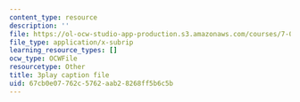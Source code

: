 ```yaml
---
content_type: resource
description: ''
file: https://ol-ocw-studio-app-production.s3.amazonaws.com/courses/7-01sc-fundamentals-of-biology-fall-2011/67cb0e07762c5762aab28268ff5b6c5b_TnpCMgtDPgk.vtt
file_type: application/x-subrip
learning_resource_types: []
ocw_type: OCWFile
resourcetype: Other
title: 3play caption file
uid: 67cb0e07-762c-5762-aab2-8268ff5b6c5b
---
```

